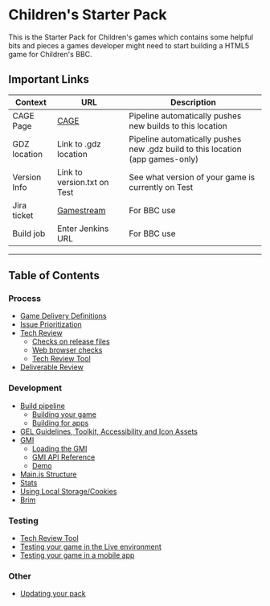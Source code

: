 # Children's Starter Pack

This is the Starter Pack for Children's games which contains some helpful bits
and pieces a games developer might need to start building a HTML5 game for
Children's BBC.

## Important Links

| Context | URL | Description |
|---------|-----|-------------|
| CAGE Page | [CAGE](http://play.test.bbc.co.uk/play/pen/GID) | Pipeline automatically pushes new builds to this location |
| GDZ location | Link to .gdz location | Pipeline automatically pushes new .gdz build to this location (app games-only) |
| Version Info | Link to version.txt on Test | See what version of your game is currently on Test |
| Jira ticket | [Gamestream](https://jira.dev.bbc.co.uk/browse/GAMESSTREAM-xxxx) | For BBC use |
| Build job | Enter Jenkins URL | For BBC use |

___
## Table of Contents

### Process
  * [Game Delivery Definitions](docs/game-delivery-definitions.md#game-delivery-definitions)
  * [Issue Prioritization](docs/game-delivery-definitions.md#issue-prioritization)
  * [Tech Review](docs/tech-review.md#tech-review)
    * [Checks on release files](docs/tech-review.md#checks-on-release-files)
    * [Web browser checks](docs/tech-review.md#web-browser-checks)
    * [Tech Review Tool](docs/tech-review.md#tech-review-tool)
  * [Deliverable Review](docs/deliverable-review.md#deliverable-review)

### Development
  * [Build pipeline](docs/build-pipeline.md)
    * [Building your game](docs/build-pipeline.md#building-your-game)
    * [Building for apps](docs/build-pipeline.md#building-for-apps)
  * [GEL Guidelines, Toolkit, Accessibility and Icon Assets](docs/gel-guidelines.md#gel-guidelines-accessibility-and-icon-assets)
  * [GMI](docs/gmi.md#gmi)
    * [Loading the GMI](docs/gmi.md#loading-the-gmi)
    * [GMI API Reference](docs/gmi.md#gmi-api-reference)
    * [Demo](docs/gmi.md#demo)
  * [Main.js Structure](docs/main.md)
  * [Stats](docs/stats.md#stats)
  * [Using Local Storage/Cookies](docs/data-storage.md#using-local-storagecookies)
  * [Brim](docs/brim.md#brim)

### Testing
  * [Tech Review Tool](docs/tech-review-tool.md#tech-review-tool)
  * [Testing your game in the Live environment](docs/testing-on-cbbc-page.md#testing-your-game-in-the-live-environment)
  * [Testing your game in a mobile app](docs/testing-in-a-mobile-app.md#testing-in-a-mobile-app)

### Other
* [Updating your pack](docs/updating-starter-pack.md)
